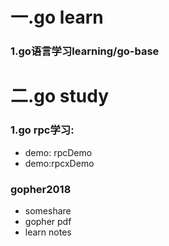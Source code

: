 

# 一.go learn
### 1.go语言学习learning/go-base





# 二.go study

###  1.go rpc学习:
- demo: rpcDemo
- demo:rpcxDemo



### gopher2018
- someshare
- gopher pdf
- learn notes


